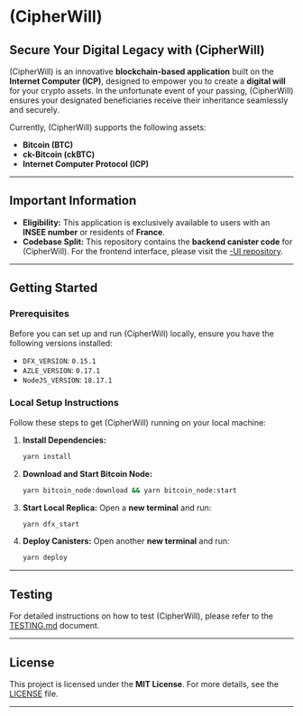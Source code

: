#  (CipherWill)

## Secure Your Digital Legacy with  (CipherWill)

 (CipherWill) is an innovative **blockchain-based application** built on the **Internet Computer (ICP)**, designed to empower you to create a **digital will** for your crypto assets. In the unfortunate event of your passing,  (CipherWill) ensures your designated beneficiaries receive their inheritance seamlessly and securely.

Currently,  (CipherWill) supports the following assets:

  * **Bitcoin (BTC)**
  * **ck-Bitcoin (ckBTC)**
  * **Internet Computer Protocol (ICP)**

-----

## Important Information

  * **Eligibility:** This application is exclusively available to users with an **INSEE number** or residents of **France**.
  * **Codebase Split:** This repository contains the **backend canister code** for  (CipherWill). For the frontend interface, please visit the [-UI repository](https://github.com/Xbtiou/-CipherWill/tree/main/%20(CipherWill)-%20Frontend).

-----

## Getting Started

### Prerequisites

Before you can set up and run  (CipherWill) locally, ensure you have the following versions installed:

  * `DFX_VERSION`: `0.15.1`
  * `AZLE_VERSION`: `0.17.1`
  * `NodeJS_VERSION`: `18.17.1`

### Local Setup Instructions

Follow these steps to get  (CipherWill) running on your local machine:

1.  **Install Dependencies:**
    ```bash
    yarn install
    ```
2.  **Download and Start Bitcoin Node:**
    ```bash
    yarn bitcoin_node:download && yarn bitcoin_node:start
    ```
3.  **Start Local Replica:**
    Open a **new terminal** and run:
    ```bash
    yarn dfx_start
    ```
4.  **Deploy Canisters:**
    Open another **new terminal** and run:
    ```bash
    yarn deploy
    ```

-----

## Testing

For detailed instructions on how to test  (CipherWill), please refer to the [TESTING.md](TESTING.md) document.

-----

## License

This project is licensed under the **MIT License**. For more details, see the [LICENSE](https://github.com/mzurs//blob/main/LICENSE) file.

-----
